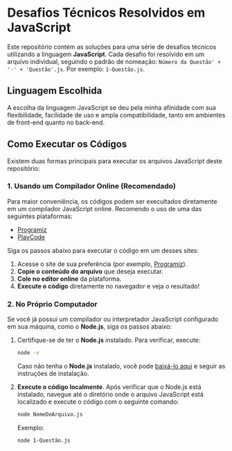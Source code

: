 # Desafios Técnicos Resolvidos em JavaScript

Este repositório contém as soluções para uma série de desafios técnicos utilizando a linguagem **JavaScript**. Cada desafio foi resolvido em um arquivo individual, seguindo o padrão de nomeação: `Número da Questão' + '-' + 'Questão'.js`. Por exemplo: `1-Questão.js`.

## Linguagem Escolhida

A escolha da linguagem JavaScript se deu pela minha afinidade com sua flexibilidade, facilidade de uso e ampla compatibilidade, tanto em ambientes de front-end quanto no back-end.


## Como Executar os Códigos

Existem duas formas principais para executar os arquivos JavaScript deste repositório:

### 1. Usando um Compilador Online (Recomendado)

Para maior conveniência, os códigos podem ser execultados diretamente em um compilador JavaScript online. Recomendo o uso de uma das seguintes plataformas:

- [Programiz](https://www.programiz.com/javascript/online-compiler/)
- [PlayCode](https://playcode.io/)

Siga os passos abaixo para executar o código em um desses sites:

1. Acesse o site de sua preferência (por exemplo, [Programiz](https://www.programiz.com/javascript/online-compiler/)).
2. **Copie o conteúdo do arquivo** que deseja executar.
3. **Cole no editor online** da plataforma.
4. **Execute o código** diretamente no navegador e veja o resultado!
   
### 2. No Próprio Computador
Se você já possui um compilador ou interpretador JavaScript configurado em sua máquina, como o **Node.js**, siga os passos abaixo:

1. Certifique-se de ter o **Node.js** instalado. Para verificar, execute:
   ```bash
   node -v
   ```
   Caso não tenha o **Node.js** instalado, você pode [baixá-lo aqui](https://nodejs.org) e seguir as instruções de instalação.

2. **Execute o código localmente**. Após verificar que o Node.js está instalado, navegue até o diretório onde o arquivo JavaScript está localizado e execute o código com o seguinte comando:
   ```bash
   node NomeDoArquivo.js
   ```
   Exemplo:
   ```bash
   node 1-Questão.js
   ```
